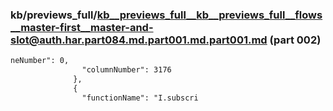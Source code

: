 ### kb/previews_full/kb__previews_full__kb__previews_full__flows__master-first__master-and-slot@auth.har.part084.md.part001.md.part001.md (part 002)

```md
neNumber": 0,
                "columnNumber": 3176
              },
              {
                "functionName": "I.subscri
```

```

